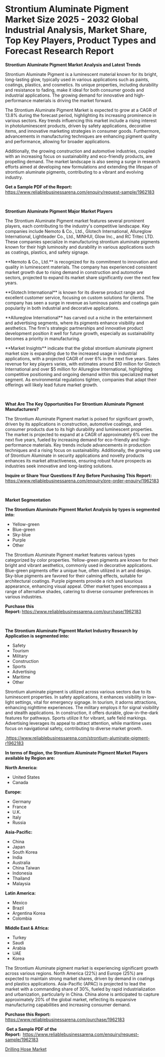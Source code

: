<p><h1>Strontium Aluminate Pigment Market Size 2025 - 2032 Global Industrial Analysis, Market Share, Top Key Players, Product Types and Forecast Research Report</h1></p><p><strong>Strontium Aluminate Pigment Market Analysis and Latest Trends</strong></p>
<p><p>Strontium Aluminate Pigment is a luminescent material known for its bright, long-lasting glow, typically used in various applications such as paints, coatings, plastics, and cosmetics. Its unique properties, including durability and resistance to fading, make it ideal for both consumer goods and industrial applications. The growing demand for innovative and high-performance materials is driving the market forward.</p><p>The Strontium Aluminate Pigment Market is expected to grow at a CAGR of 13.8% during the forecast period, highlighting its increasing prominence in various sectors. Key trends influencing this market include a rising interest in photoluminescent products, driven by safety applications, decorative items, and innovative marketing strategies in consumer goods. Furthermore, advancements in manufacturing techniques are enhancing pigment quality and performance, allowing for broader applications. </p><p>Additionally, the growing construction and automotive industries, coupled with an increasing focus on sustainability and eco-friendly products, are propelling demand. The market landscape is also seeing a surge in research efforts aimed at developing new formulations and extending the lifespan of strontium aluminate pigments, contributing to a vibrant and evolving industry.</p></p>
<p><strong>Get a Sample PDF of the Report:&nbsp;</strong> <a href="https://www.reliablebusinessarena.com/enquiry/request-sample/1962183?utm_campaign=1841&utm_medium=2&utm_source=Github&utm_content=ia&utm_term=31012025&utm_id=strontium-aluminate-pigment">https://www.reliablebusinessarena.com/enquiry/request-sample/1962183</a></p>
<p>&nbsp;</p>
<p><strong>Strontium Aluminate Pigment Major Market Players</strong></p>
<p><p>The Strontium Aluminate Pigment market features several prominent players, each contributing to the industry's competitive landscape. Key companies include Nemoto & Co., Ltd., Glotech International, Allureglow International, Lightleader Co., Ltd., MINHUI, Glow Inc., and RC Tritec LTD. These companies specialize in manufacturing strontium aluminate pigments known for their high luminosity and durability in various applications such as coatings, plastics, and safety signage.</p><p>**Nemoto & Co., Ltd.** is recognized for its commitment to innovation and quality in luminescent materials. The company has experienced consistent market growth due to rising demand in construction and automotive sectors, projected to expand its market share significantly over the next few years.</p><p>**Glotech International** is known for its diverse product range and excellent customer service, focusing on custom solutions for clients. The company has seen a surge in revenue as luminous paints and coatings gain popularity in both industrial and decorative applications.</p><p>**Allureglow International** has carved out a niche in the entertainment and advertising segments, where its pigments enhance visibility and aesthetics. The firm's strategic partnerships and innovative product development position it well for future growth, especially as sustainability becomes a priority in manufacturing.</p><p>**Market Insights** indicate that the global strontium aluminate pigment market size is expanding due to the increased usage in industrial applications, with a projected CAGR of over 6% in the next five years. Sales revenue for key players varies, with estimates around $10 million for Glotech International and over $5 million for Allureglow International, highlighting competitive positioning and ongoing demand within this specialized market segment. As environmental regulations tighten, companies that adapt their offerings will likely lead future market growth.</p></p>
<p>&nbsp;</p>
<p><strong>What Are The Key Opportunities For Strontium Aluminate Pigment Manufacturers?</strong></p>
<p><p>The Strontium Aluminate Pigment market is poised for significant growth, driven by its applications in construction, automotive coatings, and consumer products due to its high durability and luminescent properties. The market is projected to expand at a CAGR of approximately 6% over the next five years, fueled by increasing demand for eco-friendly and high-performance materials. Key trends include advancements in production techniques and a rising focus on sustainability. Additionally, the growing use of Strontium Aluminate in security applications and novelty products enhances its market attractiveness, ensuring robust future prospects as industries seek innovative and long-lasting solutions.</p></p>
<p><strong>Inquire or Share Your Questions If Any Before Purchasing This Report:</strong> <a href="https://www.reliablebusinessarena.com/enquiry/pre-order-enquiry/1962183?utm_campaign=1841&utm_medium=2&utm_source=Github&utm_content=ia&utm_term=31012025&utm_id=strontium-aluminate-pigment">https://www.reliablebusinessarena.com/enquiry/pre-order-enquiry/1962183</a></p>
<p>&nbsp;</p>
<p><strong>Market Segmentation</strong></p>
<p><strong>The Strontium Aluminate Pigment Market Analysis by types is segmented into:</strong></p>
<p><ul><li>Yellow-green</li><li>Blue-green</li><li>Sky-blue</li><li>Purple</li><li>Other</li></ul></p>
<p><p>The Strontium Aluminate Pigment market features various types categorized by color properties. Yellow-green pigments are known for their bright and vibrant aesthetics, commonly used in decorative applications. Blue-green pigments offer a unique hue, often utilized in art and design. Sky-blue pigments are favored for their calming effects, suitable for architectural coatings. Purple pigments provide a rich and luxurious appearance, enhancing visual appeal. Other market types encompass a range of alternative shades, catering to diverse consumer preferences in various industries.</p></p>
<p><strong>Purchase this Report:&nbsp;</strong><a href="https://www.reliablebusinessarena.com/purchase/1962183?utm_campaign=1841&utm_medium=2&utm_source=Github&utm_content=ia&utm_term=31012025&utm_id=strontium-aluminate-pigment">https://www.reliablebusinessarena.com/purchase/1962183</a></p>
<p>&nbsp;</p>
<p><strong>The Strontium Aluminate Pigment Market Industry Research by Application is segmented into:</strong></p>
<p><ul><li>Safety</li><li>Tourism</li><li>Military</li><li>Construction</li><li>Sports</li><li>Advertising</li><li>Maritime</li><li>Other</li></ul></p>
<p><p>Strontium aluminate pigment is utilized across various sectors due to its luminescent properties. In safety applications, it enhances visibility in low-light settings, vital for emergency signage. In tourism, it adorns attractions, enhancing nighttime experiences. The military employs it for signal visibility and stealth applications. In construction, it offers durable, glow-in-the-dark features for pathways. Sports utilize it for vibrant, safe field markings. Advertising leverages its appeal to attract attention, while maritime uses focus on navigational safety, contributing to diverse market growth.</p></p>
<p><a href="https://www.reliablebusinessarena.com/strontium-aluminate-pigment-r1962183?utm_campaign=1841&utm_medium=2&utm_source=Github&utm_content=ia&utm_term=31012025&utm_id=strontium-aluminate-pigment">&nbsp;https://www.reliablebusinessarena.com/strontium-aluminate-pigment-r1962183</a></p>
<p><strong>In terms of Region, the Strontium Aluminate Pigment Market Players available by Region are:</strong></p>
<p>
    <p> <strong> North America: </strong>
        <ul>
            <li>United States</li>
            <li>Canada</li>
        </ul>
        </p> 
    <p> <strong> Europe: </strong>
        <ul>
            <li>Germany</li>
            <li>France</li>
            <li>U.K.</li>
            <li>Italy</li>
            <li>Russia</li>
        </ul>
        </p> 
    <p> <strong> Asia-Pacific: </strong>
        <ul>
            <li>China</li>
            <li>Japan</li>
            <li>South Korea</li>
            <li>India</li>
            <li>Australia</li>
            <li>China Taiwan</li>
            <li>Indonesia</li>
            <li>Thailand</li>
            <li>Malaysia</li>
        </ul>
        </p> 
    <p> <strong> Latin America: </strong>
        <ul>
            <li>Mexico</li>
            <li>Brazil</li>
            <li>Argentina Korea</li>
            <li>Colombia</li>
        </ul>
        </p> 
    <p> <strong> Middle East & Africa: </strong>
        <ul>
            <li>Turkey</li>
            <li>Saudi</li>
            <li>Arabia</li>
            <li>UAE</li>
            <li>Korea</li>
        </ul>
    </p>
    </p>
<p><p>The Strontium Aluminate pigment market is experiencing significant growth across various regions. North America (22%) and Europe (25%) are expected to maintain strong market shares, driven by demand in coatings and plastics applications. Asia-Pacific (APAC) is projected to lead the market with a commanding share of 30%, fueled by rapid industrialization and urbanization, particularly in China. China alone is anticipated to capture approximately 20% of the global market, reflecting its expansive manufacturing capabilities and increasing consumer demand.</p></p>
<p><strong>Purchase this Report: </strong><a href="https://www.reliablebusinessarena.com/purchase/1962183?utm_campaign=1841&utm_medium=2&utm_source=Github&utm_content=ia&utm_term=31012025&utm_id=strontium-aluminate-pigment">https://www.reliablebusinessarena.com/purchase/1962183</a></p>
<p>&nbsp;<strong>Get a Sample PDF of the Report:&nbsp;&nbsp;</strong><a href="https://www.reliablebusinessarena.com/enquiry/request-sample/1962183?utm_campaign=1841&utm_medium=2&utm_source=Github&utm_content=ia&utm_term=31012025&utm_id=strontium-aluminate-pigment">https://www.reliablebusinessarena.com/enquiry/request-sample/1962183</a></p>
<p><strong></strong></p>
<p><p><a href="https://github.com/julyju69/Market-Research-Report-List-5/blob/main/drilling-hose-market.md?utm_campaign=1841&utm_medium=2&utm_source=Github&utm_content=ia&utm_term=31012025&utm_id=strontium-aluminate-pigment">Drilling Hose Market</a></p></p>